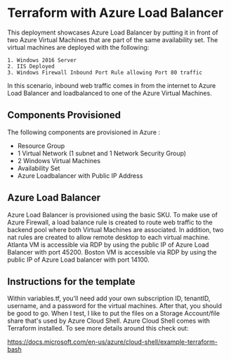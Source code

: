 # Terraform with Azure Load Balancer

This deployment showcases Azure Load Balancer by putting it in front of two Azure Virtual Machines that are part of the same availability set.  The virtual machines are deployed with the following:

    1. Windows 2016 Server
    2. IIS Deployed
    3. Windows Firewall Inbound Port Rule allowing Port 80 traffic

In this scenario, inbound web traffic comes in from the internet to Azure Load Balancer and loadbalanced to one of the Azure Virtual Machines.  

## Components Provisioned

The following components are provisioned in Azure :

- Resource Group
- 1 Virtual Network (1 subnet and 1 Network Security Group)
- 2 Windows Virtual Machines
- Availability Set
- Azure Loadbalancer with Public IP Address

## Azure Load Balancer

Azure Load Balancer is provisioned using the basic SKU.  To make use of Azure Firewall, a load balance rule is created to route web traffic to the backend pool where both Virtual Machines are associated.  In addition, two nat rules are created to allow remote desktop to each virtual machine.  Atlanta VM is accessible via RDP by using the public IP of Azure Load Balancer with port 45200.  Boston VM is accessible via RDP by using the public IP of Azure Load balancer with port 14100.

## Instructions for the template

Within variables.tf, you'll need add your own subscription ID, tenantID, username, and a password for the virtual machines. After that, you should be good to go. When I test, I like to put the files on a Storage Account/file share that's used by Azure Cloud Shell.  Azure Cloud Shell comes with Terraform installed. To see more details around this check out:

https://docs.microsoft.com/en-us/azure/cloud-shell/example-terraform-bash
